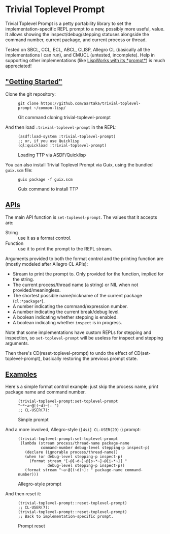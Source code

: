 <h1>Trivial Toplevel Prompt</h1>

<p>
Trivial Toplevel Prompt is a petty portability library to set the
implementation-specific REPL prompt to a new, possibly more useful,
value. It allows showing the inspect/debug/stepping statuses alongside
the command number, current package, and current process or thread.

<p>
Tested on SBCL, CCL, ECL, ABCL, CLISP, Allegro CL (basically all the
implementations I can run), and CMUCL (untested, incomplete). Help in
supporting other implementations
(like <a href="http://www.lispworks.com/documentation/lw80/lw/lw-lispworks-87.htm#lispworks_marker-line-3817">LispWorks with its *prompt*</a>)
is much appreciated!

<h2 id=getting-started><a href=#getting-started>"Getting Started"</a></h2>

<p>
Clone the git repository:

<figure><pre><code>git clone https://github.com/aartaka/trivial-toplevel-prompt ~/common-lisp/
</code></pre><figcaption>Git command cloning trivial-toplevel-prompt</figcaption></figure>

<p>
And then load <code>:trivial-toplevel-prompt</code> in the REPL:

<figure><pre><code>(asdf:load-system :trivial-toplevel-prompt)
;; or, if you use Quicklisp
(ql:quickload :trivial-toplevel-prompt)
</code></pre><figcaption>Loading TTP via ASDF/Quicklisp</figcaption></figure>

<p>
You can also install Trivial Toplevel Prompt via Guix,
using the bundled <code>guix.scm</code> file:

<figure><pre><code>guix package -f guix.scm
</code></pre><figcaption>Guix command to install TTP</figcaption></figure>

<h2 id=apis><a href=#apis>APIs</a></h2>

<p>
The main API function is <code>set-toplevel-prompt</code>.
The values that it accepts are:

<DL><dt> String </dt> <dd>
use it as a format control.
</dd><dt> Function </dt> <dd>
use it to print the prompt to the REPL stream.
</DL>

<p>
Arguments provided to both the format control and the printing
function are (mostly modeled after Allegro CL APIs):

<UL><li> Stream to print the prompt to. Only provided for the function, implied for the string.
 </li><li> The current process/thread name (a string) or NIL when not provided/meaningless.
 </li><li> The shortest possible name/nickname of the current package
 (<code>cl:*package*</code>).
 </li><li> A number indicating the command/expression number.
 </li><li> A number indicating the current break/debug level.
 </li><li> A boolean indicating whether stepping is enabled.
 </li><li> A boolean indicating whether <code>inspect</code> is in progress.
</UL>

<p>
Note that some implementations have custom REPLs for stepping and
inspection,
so <code>set-toplevel-prompt</code> will be useless for inspect and stepping arguments.

<p>
Then there's CD(reset-toplevel-prompt) to undo the effect of CD(set-toplevel-prompt), basically restoring the previous prompt state.

<h2 id=examples><a href=#examples>Examples</a></h2>

<p>
Here's a simple format control example:
just skip the process name, print package name and command number.

<figure><pre><code>(trivial-toplevel-prompt:set-toplevel-prompt "~*~a~@[(~d)~]: ")
;; CL-USER(7):
</code></pre><figcaption>Simple prompt</figcaption></figure>

<p>
And a more involved, Allegro-style (<code>[4si] CL-USER(29):</code>) prompt:

<figure><pre><code>(trivial-toplevel-prompt:set-toplevel-prompt
 (lambda (stream process/thread-name package-name
          command-number debug-level stepping-p inspect-p)
   (declare (ignorable process/thread-name))
   (when (or debug-level stepping-p inspect-p)
     (format stream "[~@[~d~]~@[s~*~]~@[i~*~]] "
             debug-level stepping-p inspect-p))
   (format stream "~a~@[(~d)~]: " package-name command-number)))
</code></pre><figcaption>Allegro-style prompt</figcaption></figure>

<p>
And then reset it:

<figure><pre><code>(trivial-toplevel-prompt::reset-toplevel-prompt)
;; CL-USER(7):
(trivial-toplevel-prompt::reset-toplevel-prompt)
;; Back to implementation-specific prompt.
</code></pre><figcaption>Prompt reset</figcaption></figure>
